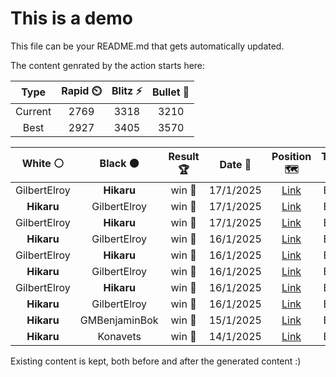 # This is a demo

This file can be your README.md that gets automatically updated.

The content genrated by the action starts here:

<!--START_SECTION:chessStats-->
<!-- Automatically generated with https://github.com/Balastrong/chess-stats-action -->

| Type | Rapid ⏲️ | Blitz ⚡ | Bullet 🔫 |
|:---:|:---:|:---:|:---:|
| Current | 2769 | 3318 | 3210 |
| Best | 2927 | 3405 | 3570 |

| White ⚪ | Black ⚫ | Result 🏆 | Date 📅 | Position 🗺️ | Type 🕕 |
|:---:|:---:|:---:|:---:|:---:|:---:|
| GilbertElroy | **Hikaru** | win 🥇 | 17/1/2025 | <a href="http://www.ee.unb.ca/cgi-bin/tervo/fen.pl?select=8/8/7p/8/2K1k3/8/8/8 w - - 1 57">Link</a> | Blitz |
| **Hikaru** | GilbertElroy | win 🥇 | 17/1/2025 | <a href="http://www.ee.unb.ca/cgi-bin/tervo/fen.pl?select=8/6k1/6Rp/6pP/5pK1/8/5b2/8 b - - 7 58">Link</a> | Blitz |
| GilbertElroy | **Hikaru** | win 🥇 | 17/1/2025 | <a href="http://www.ee.unb.ca/cgi-bin/tervo/fen.pl?select=6r1/8/3b1p2/p4k2/4p3/4P2R/1P5P/1K6 w - - 0 47">Link</a> | Blitz |
| **Hikaru** | GilbertElroy | win 🥇 | 16/1/2025 | <a href="http://www.ee.unb.ca/cgi-bin/tervo/fen.pl?select=3B1bk1/1pq2ppp/8/p1pp4/2P5/PP2r1PP/4QPB1/R5K1 b - - 0 26">Link</a> | Blitz |
| GilbertElroy | **Hikaru** | win 🥇 | 16/1/2025 | <a href="http://www.ee.unb.ca/cgi-bin/tervo/fen.pl?select=8/2r5/6PP/6k1/P7/2b5/5P1K/8 w - - 1 63">Link</a> | Blitz |
| **Hikaru** | GilbertElroy | win 🥇 | 16/1/2025 | <a href="http://www.ee.unb.ca/cgi-bin/tervo/fen.pl?select=8/8/8/5p2/8/5K2/R6p/7k b - - 3 75">Link</a> | Blitz |
| GilbertElroy | **Hikaru** | win 🥇 | 16/1/2025 | <a href="http://www.ee.unb.ca/cgi-bin/tervo/fen.pl?select=8/4R3/3R2pk/1p1pKP2/1P1P4/4r3/5r2/8 w - - 4 60">Link</a> | Blitz |
| **Hikaru** | GilbertElroy | win 🥇 | 16/1/2025 | <a href="http://www.ee.unb.ca/cgi-bin/tervo/fen.pl?select=2n2rk1/1pnRq2p/4p1p1/1Pp1N3/p1P1QP1b/P6B/5P2/5RK1 b - - 5 30">Link</a> | Blitz |
| **Hikaru** | GMBenjaminBok | win 🥇 | 15/1/2025 | <a href="http://www.ee.unb.ca/cgi-bin/tervo/fen.pl?select=8/6R1/7p/p2pP2k/6Pb/P1n4K/8/5R2 b - g3 0 54">Link</a> | Blitz |
| **Hikaru** | Konavets | win 🥇 | 14/1/2025 | <a href="http://www.ee.unb.ca/cgi-bin/tervo/fen.pl?select=1Q6/1p5p/5p2/3p2k1/3P4/P5P1/5P2/1q3BK1 b - - 2 43">Link</a> | Blitz |

<!--END_SECTION:chessStats-->

Existing content is kept, both before and after the generated content :)
